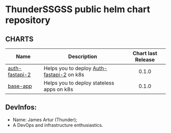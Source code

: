 # ThunderSSGSS public helm chart repository 

## CHARTS
| Name | Description | Chart last Release | 
|------|-------------|:-----------:|
| [auth-fastapi-2](./charts/auth-fastapi-2/) | Helps you to deploy [Auth-fastapi-2](https://github.com/ThunderSSGSS/Auth-fastapi-2) on k8s | 0.1.0 |
| [base-app](./charts/base-app/) | Helps you to deploy stateless apps on k8s | 0.1.0 |

## DevInfos:
- Name: James Artur (Thunder);
- A DevOps and infrastructure enthusiastics.
